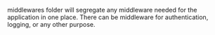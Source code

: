 middlewares folder will segregate any middleware needed for the application in one place. There can be middleware for authentication, logging, or any other purpose.